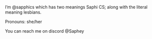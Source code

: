 I’m @sapphics which has two meanings Saphi CS; along with the literal meaning lesbians.

 Pronouns: she/her

You can reach me on discord @Saphey
